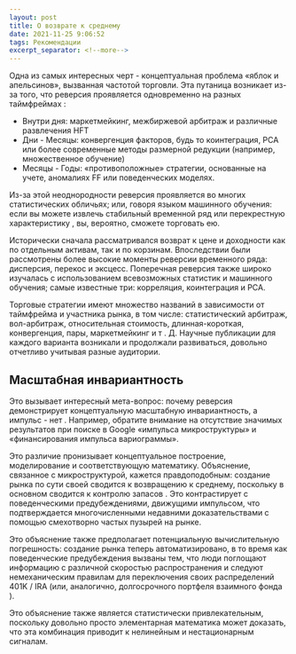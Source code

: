 ```yaml
---
layout: post
title: О возврате к среднему
date: 2021-11-25 9:06:52
tags: Рекомендации
excerpt_separator: <!--more-->
---
```



Одна из самых интересных черт - концептуальная проблема «яблок и апельсинов», вызванная частотой торговли.
Эта путаница возникает из-за того, что реверсия проявляется одновременно на разных таймфреймах :
<ul>
<li> Внутри дня: маркетмейкинг, межбиржевой арбитраж и различные развлечения HFT
<!--more-->

<li> Дни - Месяцы: конвергенция факторов, будь то коинтеграция, PCA или более современные методы размерной редукции (например, множественное обучение)
<li> Месяцы - Годы: «противоположные» стратегии, основанные на учете, аномалиях FF или поведенческих моделях.
</ul>
Из-за этой неоднородности реверсия проявляется во многих статистических обличьях; или, говоря языком машинного обучения:
если вы можете извлечь стабильный временной ряд или перекрестную характеристику , вы, вероятно, сможете торговать ею.


Исторически сначала рассматривался возврат к цене и доходности как по отдельным активам, так и по корзинам.
Впоследствии были рассмотрены более высокие моменты реверсии временного ряда: дисперсия, перекос и эксцесс.
Поперечная реверсия также широко изучалась с использованием всевозможных статистик и машинного обучения;
самые известные три: корреляция, коинтеграция и PCA.

Торговые стратегии имеют множество названий в зависимости от таймфрейма и участника рынка, в том числе:
статистический арбитраж, вол-арбитраж, относительная стоимость, длинная-короткая, конвергенция, пары, маркетмейкинг и т . Д. 
Научные публикации для каждого варианта возникали и продолжали развиваться, довольно отчетливо учитывая разные аудитории.

## Масштабная инвариантность 

Это вызывает интересный мета-вопрос:
почему реверсия демонстрирует концептуальную масштабную инвариантность, а импульс - нет . 
Например, обратите внимание на отсутствие значимых результатов при поиске в Google «импульса микроструктуры» и «финансирования импульса вариограммы».

Это различие пронизывает концептуальное построение, моделирование и соответствующую математику.
Объяснение, связанное с микроструктурой, кажется правдоподобным: создание рынка по сути своей сводится к возвращению к среднему,
поскольку в основном сводится к контролю запасов . Это контрастирует с поведенческими предубеждениями, движущими импульсом,
что подтверждается многочисленными недавними доказательствами с помощью смехотворно частых пузырей на рынке.

Это объяснение также предполагает потенциальную вычислительную погрешность: создание рынка теперь автоматизировано,
в то время как поведенческие предубеждения вызваны тем, что люди поглощают информацию с различной скоростью распространения
и следуют немеханическим правилам для переключения своих распределений 401K / IRA (или, аналогично, долгосрочного портфеля взаимного фонда ).

Это объяснение также является статистически привлекательным, поскольку довольно просто элементарная математика может доказать,
что эта комбинация приводит к нелинейным и нестационарным сигналам.


<!--more-->
